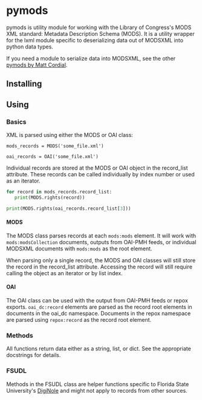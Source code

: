 # pymods

pymods is utility module for working with the Library of Congress's MODS XML standard: Metadata Description Schema (MODS). It is a utility wrapper for the lxml module specific to deserializing data out of MODSXML into python data types.

If you need a module to serialize data into MODSXML, see the other [pymods by Matt Cordial](https://github.com/cordmata/pymods).

## Installing

## Using

### Basics

XML is parsed using either the MODS or OAI class:

`mods_records = MODS('some_file.xml')`

`oai_records = OAI('some_file.xml')`

Individual records are stored at the MODS or OAI object in the record_list attribute. These records can be called individually by index number or used as an iterator.

```python
for record in mods_records.record_list:
   print(MODS.rights(record))
```
```python
print(MODS.rights(oai_records.record_list[3]))
```
    
#### MODS

The MODS class parses records at each `mods:mods` element. It will work with `mods:modsCollection` documents, outputs from OAI-PMH feeds, or individual MODSXML documents with `mods:mods` as the root element.

When parsing only a single record, the MODS and OAI classes will still store the record in the record_list attribute. Accessing the record will still require calling the object as an iterator or by list index.

#### OAI

The OAI class can be used with the output from OAI-PMH feeds or repox exports. `oai_dc:record` elements are parsed as the record root elements in documents in the oai_dc namespace. Documents in the repox namespace are parsed using `repox:record` as the record root element.
    
### Methods

All functions return data either as a string, list, or dict. See the appropriate docstrings for details.

### FSUDL

Methods in the FSUDL class are helper functions specific to Florida State University's [DigiNole](http://diginole.lib.fsu.edu) and might not apply to records from other sources.


